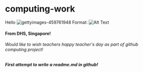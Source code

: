 # computing-work
Hello
![gettyimages-459761948](/images/logo.png)
Format: ![Alt Text](url)
#### **From DHS, Singapore!** 
###### *Would like to wish teachers happy teacher's day as part of github computing project!*
###### ***First attempt to write a readme.md in github!***
